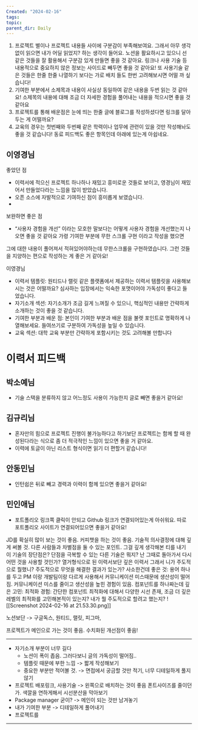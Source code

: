 ```yaml
---
Created: "2024-02-16"
tags: 
topic: 
parent_dir: Daily
---
```

1. 프로젝트 별이나 프로젝트 내용들 사이에 구분감이 부족해보여요. 그래서 아무 생각없이 읽으면 내가 어딜 읽었지? 하는 생각이 들어요. 노션을 활요하시고 있으니 선 같은 것들을 잘 활용해서 구분감 있게 만들면 좋을 것 같아요. 링크나 사용 기술 등 내용적으로 중요하지 않은 정보는 사이드로 빼두면 좋을 것 같아요! 또 사용기술 같은 것들은 한줄 한줄 나열하기 보다는 가로 배치 들도 한번 고려해보시면 어떨 까 싶습니다!
2. 기여한 부분에서 소제목과 내용이 사실상 동일하여 같은 내용을 두번 읽는 것 같아요! 소제목의 내용에 대해 조금 더 자세한 경험을 풀어내는 내용을 적으시면 좋을 것 같아요
3. 프로젝트를 통해 배운점은 눈에 띄는 한줄 글에 블로그를 작성하셨다면 링크를 달아두는 게 어떨까요?
4. 교육의 경우는 첫번째와 두번째 같은 학력이나 업무에 관련이 있을 것만 작성해놔도 좋을 것 같습니다! 동료 피드백도 좋은 항목인데 아래에 있는게 아쉽네요.

## 이영경님
좋았던 점
- 이력서에 적으신 프로젝트 하나하나 재밌고 흥미로운 것들로 보이고, 영경님이 재밌어서 만들었다라는 느낌을 많이 받았습니다.
- 오픈 소스에 자발적으로 기여하신 점이 흥미롭게 보였습니다.
- 
보완하면 좋은 점
- “사용자 경험을 개선” 이라는 모호한 말보다는 어떻게 사용자 경험을 개선했는지 나오면 좋을 것 같아요
가령
기여한 부분에
무한 스크롤 구현
이라고 작성을 했으면

그에 대한 내용이 풀어져서 적혀있어야하는데
무한스크롤을 구현하였습니다.
그런 것들을 지양하는 편으로 작성하는 게 좋은 거 같아요!

이영경님
- 이력서 템플릿: 원티드나 랠릿 같은 플랫폼에서 제공하는 이력서 템플릿을 사용해보시는 것은 어떨까요? 심사하는 입장에서는 익숙한 포맷이어야 가독성이 좋다고 들었습니다.
- 자기소개 섹션: 자기소개가 조금 길게 느껴질 수 있으니, 핵심적인 내용만 간략하게 소개하는 것이 좋을 것 같습니다.
- 기여한 부분과 배운 점: 본인이 기여한 부분과 배운 점을 불렛 포인트로 명확하게 나열해보세요. 들여쓰기로 구분하여 가독성을 높일 수 있습니다.
- 교육 섹션: 대학 교육 부분만 간략하게 포함시키는 것도 고려해볼 만합니다

# 이력서 피드백
## 박소예님
- 기술 스택을 분류하지 않고 어느정도 사용이 가능한지 글로 빼면 좋을거 같아요!
## 김규리님
- 혼자만의 힘으로 프로젝트 진행이 불가능하다고 하기보단 프로젝트는 함께 할 때 완성된다라는 식으로 좀 더 적극적인 느낌이 있으면 좋을 거 같아요.
- 이력에 토글이 아닌 리스트 형식이면 읽기 더 편할거 같습니다!
## 안동민님
- 인턴쉽은 뒤로 빼고 경력과 이력이 함께 있으면 좋을거 같아요!
## 민인애님
- 포트폴리오 링크쪽 클릭이 안되고 Github 링크가 연결되어있는게 아쉬워요. 따로 포트폴리오 사이트가 연결되어있으면 좋을거 같아요!

JD를 확실히 많이 보는 것이 좋음. 커피챗을 하는 것이 좋음. 
기술적 의사결정에 대해 깊게 써볼 것. 다른 사람들과 차별점을 둘 수 있는 포인트.
그걸 깊게 생각해본 티를 내기
이 기술의 장단점은? 단점을 극복할 수 있는 다른 기술은 뭐지?
난 그때로 돌아가서 다시 어떤 것을 사용할 것인가?
열거형식으로 된 이력서보단 깊은 이력서
그래서 니가 주도적으로 뭘했니? 주도적으로 무엇을 해결한 결과가 있는가?
사소한건데 좋은 것: 용어 하나를 두고 PM 이랑 개발팀이랑 다르게 사용해서 커뮤니케이션 미스때문에 생산성이 떨어짐. 커뮤니케이션 미스를 줄이고 생산성을 높힌 경험이 있음.
컴포넌트를 하나짜는데 깊은 고민: 
최적화 경험: 간단한 컴포넌트 최적화에 대해서 다양한 시선 존재, 조금 더 깊은 레벨의 최적화를 고민해본적이 있는지? 내가 뭘 주도적으로 할려고 했는지? 
![[Screenshot 2024-02-16 at 21.53.30.png]]

노션보단 -> 구글독스, 원티드, 랠릿, 피그마, 

프로젝트가 메인으로 가는 것이 좋음. 
수치화된 개선점이 좋음!

-----

- 자기소개 부분이 너무 길다
	- 노션이 폭이 좁음. 그러다보니 글의 가독성이 떨어짐..
	- 템플릿 때문에 부한 느낌 -> 짧게 작성해보기
	- 중요한 부분만 적어볼 것. -> 면접에서 궁금할 것만 적기, 너무 디테일하게 풀지 않기
- 프로젝트 배포링크, 사용기술 -> 왼쪽으로 배치하는 것이 좋음 폰트사이즈를 줄이던가. 색깔을 연하게해서 시선분산을 막아보기
- Package manager 굳이? -> 메인이 되는 것만 남겨놓기
- 내가 기여한 부분 -> 디테일하게 풀어내기
- 프로젝트를 














---  

